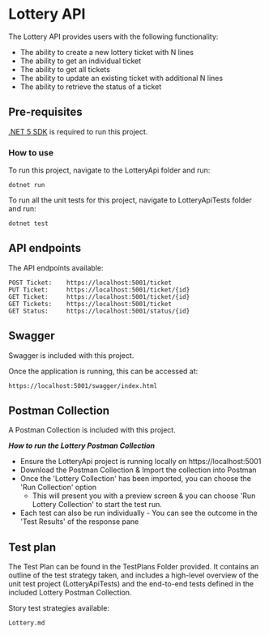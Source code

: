 # Lottery API

The Lottery API provides users with the following functionality:
- The ability to create a new lottery ticket with N lines
- The ability to get an individual ticket
- The ability to get all tickets
- The ability to update an existing ticket with additional N lines
- The ability to retrieve the status of a ticket

## Pre-requisites ##

[.NET 5 SDK](https://dotnet.microsoft.com/download) is required to run this project.

### How to use ###

To run this project, navigate to the LotteryApi folder and run:

    dotnet run


To run all the unit tests for this project, navigate to LotteryApiTests folder and run:

    dotnet test

## API endpoints ##

The API endpoints available:

    POST Ticket:    https://localhost:5001/ticket
    PUT Ticket:     https://localhost:5001/ticket/{id}
    GET Ticket:     https://localhost:5001/ticket/{id}
    GET Tickets:    https://localhost:5001/ticket
    GET Status:     https://localhost:5001/status/{id}

## Swagger ##

Swagger is included with this project. 

Once the application is running, this can be accessed at:

    https://localhost:5001/swagger/index.html

## Postman Collection ##

A Postman Collection is included with this project.

***How to run the Lottery Postman Collection***

- Ensure the LotteryApi project is running locally on https://localhost:5001
- Download the Postman Collection & Import the collection into Postman
- Once the 'Lottery Collection' has been imported, you can choose the 'Run Collection' option
    - This will present you with a preview screen & you can choose 'Run Lottery Collection' to start the test run.
- Each test can also be run individually - You can see the outcome in the 'Test Results' of the response pane

## Test plan ##

The Test Plan can be found in the TestPlans Folder provided. It contains an outline of the test strategy taken, and includes a high-level overview of the unit test project (LotteryApiTests) and the end-to-end tests defined in the included Lottery Postman Collection.

Story test strategies available:

    Lottery.md